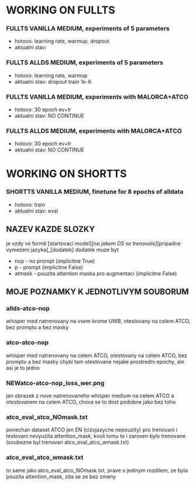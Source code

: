 WORKING ON FULLTS
===
### FULLTS VANILLA MEDIUM, experiments of 5 parameters
- hotovo: learning rate, warmup, dropout 
- aktualni stav: 
### FULLTS ALLDS MEDIUM, experiments of 5 parameters
- hotovo: learning rate, warmup
- aktualni stav: dropout train
1e-6
### FULLTS VANILLA MEDIUM, experiments with MALORCA+ATCO
- hotovo: 30 epoch ev+tr
- aktualni stav: NO CONTINUE
### FULLTS ALLDS MEDIUM, experiments with MALORCA+ATCO
- hotovo: 30 epoch ev+tr
- aktualni stav: NO CONTINUE

WORKING ON SHORTTS
===
### SHORTTS VANILLA MEDIUM, finetune for 8 epochs of alldata
- hotovo: train
- aktualni stav: eval



























## NAZEV KAZDE SLOZKY

je vzdy ve formě [startovací model]_[na jakem DS se trenovalo]_[pripadne vymezeni jazyka]\_[dodatek]
dodatek muze byt

-   nop - no prompt (implicitne True)
-   p - prompt (implicitne False)
-   atmask - pouzita attention maska pro augmentaci (implicitne False)

## MOJE POZNAMKY K JEDNOTLIVYM SOUBORUM

### allds-atco-nop

whisper med natrenovany na vsem krome UWB, otestovany na celem ATCO, bez promptu a bez masky

### atco-atco-nop

whisper med natrenovany na celem ATCO, otestovany na celem ATCO, bez promptu a bez masky
chybi tam otestovane nejake prostredni epochy, ale asi je to jedno

### NEWatco-atco-nop_loss_wer.png

jen obrazek z nove natrenovaneho whisper medium na celem ATCO a otestovanem na celem ATCO, chova se to dost podobne jako bez toho

### atco_eval_atco_NOmask.txt

ponechan dataset ATCO jen EN (cizojazycne nepouzity) pro trenovani i testovani
nevyuzita attention_mask, kvuli tomu to i zaroven bylo trenovane (soubezne byl trenovan atco_eval_atco_wmask.txt)

### atco_eval_atco_wmask.txt

to same jako atco_eval_atco_NOmask.txt, prave s jedinym rozdilem, ze byla pouzita attention_mask, zda se ze bez zmeny
